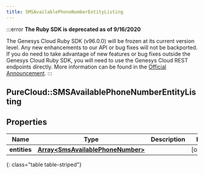 ```yaml
---
title: SMSAvailablePhoneNumberEntityListing
---
```


:::error
**The Ruby SDK is deprecated as of 9/16/2020**

The Genesys Cloud Ruby SDK (v96.0.0) will be frozen at its current version level. Any new enhancements to our API or bug fixes will not be backported. If you do need to take advantage of new features or bug fixes outside the Genesys Cloud Ruby SDK, you will need to use the Genesys Cloud REST endpoints directly. More information can be found in the [Official Announcement](https://developer.mypurecloud.com/forum/t/announcement-genesys-cloud-ruby-sdk-end-of-life/8850).
:::


## PureCloud::SMSAvailablePhoneNumberEntityListing

## Properties

|Name | Type | Description | Notes|
|------------ | ------------- | ------------- | -------------|
| **entities** | [**Array&lt;SmsAvailablePhoneNumber&gt;**](SmsAvailablePhoneNumber.html) |  | [optional] |
{: class="table table-striped"}


